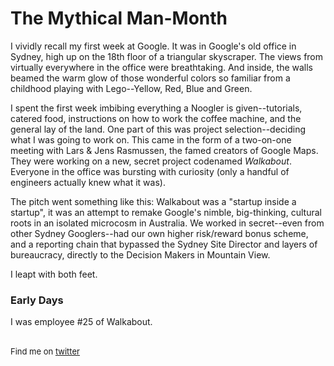 
# The Mythical Man-Month

I vividly recall my first week at Google. It was in Google's old office in Sydney, high up on the
18th floor of a triangular skyscraper. The views from virtually everywhere in the office were
breathtaking. And inside, the walls beamed the warm glow of those wonderful colors so familiar
from a childhood playing with Lego--Yellow, Red, Blue and Green.

I spent the first week imbibing everything a Noogler is given--tutorials, catered food, instructions
on how to work the coffee machine, and the general lay of the land. One part of this was project
selection--deciding what I was going to work on. This came in the form of a two-on-one meeting
with Lars & Jens Rasmussen, the famed creators of Google Maps. They were working on a new, secret
project codenamed *Walkabout*. Everyone in the office was bursting with curiosity (only a handful
of engineers actually knew what it was).

The pitch went something like this: Walkabout was a "startup inside a startup", it was an attempt
to remake Google's nimble, big-thinking, cultural roots in an isolated microcosm in Australia. We
worked in secret--even from other Sydney Googlers--had our own higher risk/reward bonus scheme, and
a reporting chain that bypassed the Sydney Site Director and layers of bureaucracy, directly
to the Decision Makers in Mountain View.

I leapt with both feet.

### Early Days

I was employee #25 of Walkabout.

<br>

<div style="font-size: small;">Find me on <a href="http://twitter.com/dhanji">twitter</a></div>
